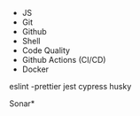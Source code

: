 - JS
- Git
- Github
- Shell
- Code Quality
- Github Actions (CI/CD)
- Docker

eslint
-prettier
jest
cypress
husky

Sonar\*
